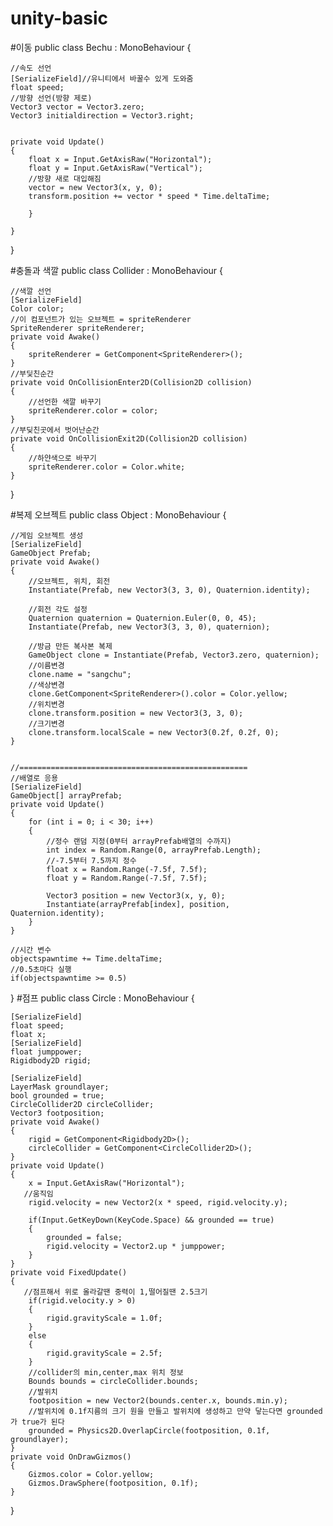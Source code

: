# unity-basic
#이동
public class Bechu : MonoBehaviour
{
    
    //속도 선언
    [SerializeField]//유니티에서 바꿀수 있게 도와줌
    float speed;
    //방향 선언(방향 제로)
    Vector3 vector = Vector3.zero;
    Vector3 initialdirection = Vector3.right;


    private void Update()
    {
        float x = Input.GetAxisRaw("Horizontal");
        float y = Input.GetAxisRaw("Vertical");
        //방향 새로 대입해짐
        vector = new Vector3(x, y, 0);
        transform.position += vector * speed * Time.deltaTime;
        
        }

    }
    
 }
 
 #충돌과 색깔
 public class Collider : MonoBehaviour
{
    
    
    //색깔 선언
    [SerializeField]
    Color color;
    //이 컴포넌트가 있는 오브젝트 = spriteRenderer
    SpriteRenderer spriteRenderer;
    private void Awake()
    {
        spriteRenderer = GetComponent<SpriteRenderer>();
    }
    //부딫친순간
    private void OnCollisionEnter2D(Collision2D collision)
    {
        //선언한 색깔 바꾸기
        spriteRenderer.color = color;
    }
    //부딪친곳에서 벗어난순간
    private void OnCollisionExit2D(Collision2D collision)
    {
        //하얀색으로 바꾸기
        spriteRenderer.color = Color.white;
    }
}

#복제 오브젝트
public class Object : MonoBehaviour
{
    
    //게임 오브젝트 생성
    [SerializeField]
    GameObject Prefab;
    private void Awake()
    {
        //오브젝트, 위치, 회전
        Instantiate(Prefab, new Vector3(3, 3, 0), Quaternion.identity);
       
        //회전 각도 설정
        Quaternion quaternion = Quaternion.Euler(0, 0, 45);
        Instantiate(Prefab, new Vector3(3, 3, 0), quaternion);

        //방금 만든 복사본 복제
        GameObject clone = Instantiate(Prefab, Vector3.zero, quaternion);
        //이름변경
        clone.name = "sangchu";
        //색상변경
        clone.GetComponent<SpriteRenderer>().color = Color.yellow;
        //위치변경
        clone.transform.position = new Vector3(3, 3, 0);
        //크기변경
        clone.transform.localScale = new Vector3(0.2f, 0.2f, 0);
    }


    //===================================================
    //배열로 응용
    [SerializeField]
    GameObject[] arrayPrefab;
    private void Update()
    {
        for (int i = 0; i < 30; i++)
        {
            //정수 랜덤 지정(0부터 arrayPrefab배열의 수까지)
            int index = Random.Range(0, arrayPrefab.Length);
            //-7.5부터 7.5까지 정수 
            float x = Random.Range(-7.5f, 7.5f);
            float y = Random.Range(-7.5f, 7.5f);

            Vector3 position = new Vector3(x, y, 0);
            Instantiate(arrayPrefab[index], position, Quaternion.identity);
        }
    }

    //시간 변수
    objectspawntime += Time.deltaTime;
    //0.5초마다 실행
    if(objectspawntime >= 0.5)
}
#점프
public class Circle : MonoBehaviour
{
   
   
    [SerializeField]
    float speed;
    float x;
    [SerializeField]
    float jumppower;
    Rigidbody2D rigid;

    [SerializeField]
    LayerMask groundlayer;
    bool grounded = true;
    CircleCollider2D circleCollider;
    Vector3 footposition;
    private void Awake()
    {
        rigid = GetComponent<Rigidbody2D>();
        circleCollider = GetComponent<CircleCollider2D>();
    }
    private void Update()
    {
        x = Input.GetAxisRaw("Horizontal");
       //움직임
        rigid.velocity = new Vector2(x * speed, rigid.velocity.y);

        if(Input.GetKeyDown(KeyCode.Space) && grounded == true)
        {
            grounded = false;
            rigid.velocity = Vector2.up * jumppower;
        }
    }
    private void FixedUpdate()
    {
       //점프해서 위로 올라갈땐 중력이 1,떨어질땐 2.5크기
        if(rigid.velocity.y > 0)
        {
            rigid.gravityScale = 1.0f;
        }
        else
        {
            rigid.gravityScale = 2.5f;
        }
        //collider의 min,center,max 위치 정보
        Bounds bounds = circleCollider.bounds;
        //발위치
        footposition = new Vector2(bounds.center.x, bounds.min.y);
        //발위치에 0.1f지름의 크기 원을 만들고 발위치에 생성하고 만약 닿는다면 grounded가 true가 된다
        grounded = Physics2D.OverlapCircle(footposition, 0.1f, groundlayer);
    }
    private void OnDrawGizmos()
    {
        Gizmos.color = Color.yellow;
        Gizmos.DrawSphere(footposition, 0.1f);
    }
}

